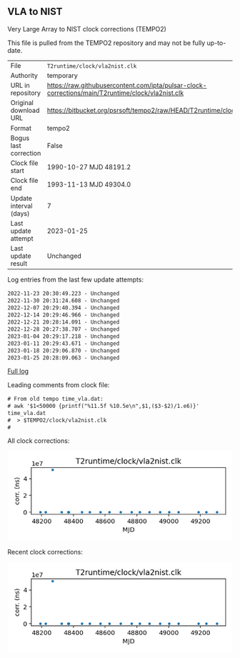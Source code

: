 
## VLA to NIST

Very Large Array to NIST clock corrections (TEMPO2)

This file is pulled from the TEMPO2 repository and may not be fully
up-to-date.

|     |     |
|:--- |:--- |
| File | `T2runtime/clock/vla2nist.clk` |
| Authority | temporary |
| URL in repository | <https://raw.githubusercontent.com/ipta/pulsar-clock-corrections/main/T2runtime/clock/vla2nist.clk> |
| Original download URL | <https://bitbucket.org/psrsoft/tempo2/raw/HEAD/T2runtime/clock/vla2nist.clk> |
| Format | tempo2 |
| Bogus last correction | False |
| Clock file start | 1990-10-27 MJD 48191.2 |
| Clock file end | 1993-11-13 MJD 49304.0 |
| Update interval (days) | 7 |
| Last update attempt | 2023-01-25 |
| Last update result | Unchanged |

Log entries from the last few update attempts:
```
2022-11-23 20:30:49.223 - Unchanged
2022-11-30 20:31:24.608 - Unchanged
2022-12-07 20:29:40.394 - Unchanged
2022-12-14 20:29:46.966 - Unchanged
2022-12-21 20:28:14.091 - Unchanged
2022-12-28 20:27:38.707 - Unchanged
2023-01-04 20:29:17.218 - Unchanged
2023-01-11 20:29:43.671 - Unchanged
2023-01-18 20:29:06.870 - Unchanged
2023-01-25 20:28:09.063 - Unchanged
```
[Full log](https://raw.githubusercontent.com/ipta/pulsar-clock-corrections/main/log/T2runtime/clock/vla2nist.clk.log)

Leading comments from clock file:

    # From old tempo time_vla.dat:
    # awk '$1<50000 {printf("%11.5f %10.5e\n",$1,($3-$2)/1.e6)}' time_vla.dat
    #  > $TEMPO2/clock/vla2nist.clk
    #



All clock corrections:

![plot of all clock corrections](vla2nist.clk.png "All corrections")

Recent clock corrections:

![plot of recent clock corrections](vla2nist.clk.short.png "Recent corrections")

